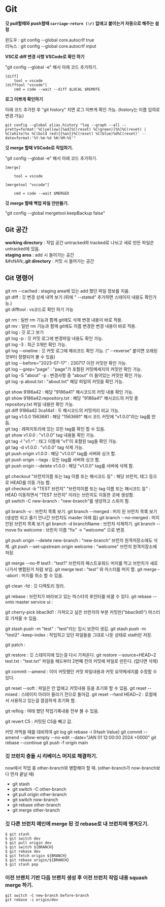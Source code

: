 # Git

**깃 pull할때와 push할때 `carriage-return (\r)` 없애고 붙이는거 자동으로 해주는 설정**



윈도우 : git config --global core.autocrlf true\
리눅스 : git config --global core.autocrlf input

**VSC로 diff 변경 사항 VSCode로 확인 하기**



"git config --global -e" 해서 아래 코드 추가하기.

```
[diff]
    tool = vscode
[difftool "vscode"]
    cmd = code --wait --diff $LOCAL $REMOTE
```

**로그 이쁘게 확인하기**



아래 코드 추가한 후 "git history" 치면 로그 이쁘게 확인 가능. (history는 이름 임의로 변경 가능)

```
git config --global alias.history "log --graph --all --pretty=format:'%C(yellow)[%ad]%C(reset) %C(green)[%h]%C(reset) | %C(white)%s %C(bold red){{%an}}%C(reset) %C(blue)%d%C(reset)' --date=format:'%Y-%m-%d %H:%M:%S'"
```

**깃 merge 할때 VSCode로 작업하기.**



"git config --global -e" 해서 아래 코드 추가하기.

```
[merge]

    tool = vscode

[mergetool "vscode"]

    cmd = code --wait $MERGED
```

**깃 merge 할때 백업 파일 안만들기.**



"git config --global mergetool.keepBackup false"

## Git 공간



**working directory** : 작업 공간 untracked와 tracked로 나뉘고 새로 만든 파일은 untracked에 있음.\
**staging area** : add 시 들어가는 공간\
&#xNAN;**.git directory** : 커밋 시 들어가는 공간

## Git 명령어



git rm --cached : staging area에 있는 add 했던 파일 정보를 지움.\
git diff : 깃 변경 상세 내역 보기 (뒤에 " --stated" 추가하면 스테이지 내용도 확인가능.)\
git difftool : vs코드로 확인 하기 가능

git rm : 일반 rm 기능과 함께 git에도 삭제 변경 내용이 바로 적용.\
git mv : 일반 rm 기능과 함께 git에도 이름 변경한 변경 내용이 바로 적용.\
git log : 깃 로그 보기\
git log -p : 깃 커밋 로그에 변경파일 내용도 확인 가능.\
git log -3 : 최근 3개만 확인 가능.\
git log --oneline : 깃 커밋 로그에 해쉬코드 확인 가능. (" --reverse" 붙이면 오래된 것부터 정렬되어 볼 수 있음)\
git log --before="2023-07-17" : 230717 이전 커밋만 확인 가능.\
git log --grep="page" : "page"가 포함된 커밋메세지의 커밋만 확인 가능.\
git log -S "about" -p : 변경사항 중 "about" 이 들어있는 커밋만 확인 가능.\
git log -p about.txt : "about.txt" 해당 파일의 커밋을 확인 가능.

git show 9186a42 : 해당 "9186a41" 해시코드의 커밋 내용 확인 가능.\
git show 9186a42:repository.txt : 해당 "9186a41" 해시코드의 커밋 중 repository.txt 파일 내용만 확인 가능.\
git diff 9186a42 3ca14a1 : 두 해시코드의 커밋끼리 비교 가능.\
git tag v1.0.0 1563681 : 해당 "1563681" 해시 코드 커밋에 "v1.0.0"라는 tag를 만듬.\
git tag : 레파지토리에 있는 모든 tag를 확인 할 수 있음.\
git show v1.0.0 : "v1.0.0" tag 내용들 확인 가능.\
git tag -l "v1.`*`" : 태그 이름에 "v1"이 포함된 tag들 확인 가능.\
git tag -d v1.0.0 : "v1.0.0" tag 삭제 가능.\
git push origin v1.0.0 : 해당 "v1.0.0" tag를 서버와 싱크 함.\
git push origin --tags : 모든 tag를 서버와 싱크 함.\
git push origin --delete v1.0.0 : 해당 "v1.0.0" tag를 서버에 삭제 함.

git checkout "브런치이름 또는 tag 이름 또는 해시코드 등" : 해당 브런치, 태그 등으로 HEAD를 이동 가능 함.\
git checkout -b "TEST 브런치" "브런치이름 또는 tag 이름 또는 해시코드 등" : HEAD 이동하면서 "TEST 브런치" 이라는 브런치도 이동한 곳에 생성함.\
git switch -C new-branch : "new-branch"를 생성하고 스위치 함.

git branch -v : 브런치 목록 보기. git branch --merged : 머지 된 브런치 목록 보기 (생성만 되고 줄기 안나간 브런치도 master 아래 뜸) git branch --no-merged : 머지 안된 브런치 목록 보기 git branch -d branchName : 브런치 삭제하기. git branch --move fix welcome : 브런치 이름 "fix" -> "welcome" 으로 변경.

git push origin --delete new-branch : "new-branch" 브런치 원격저장소에도 삭제. git push --set-upstream origin welcome : "welcome" 브런치 원격저장소에 저장.

git merge --no-ff test1 : "test1" 브런치의 패스트포워드 머지를 막고 브런치가 새로 나가서 병합된거 처럼 보임. git merge test : "test" 와 마스터를 머지 함. git merge --abort : 머지를 취소 할 수 있음.

git clean -fd : 깃 디렉토리 정리.

git rebase : 브런치가 바라보고 있는 마스터의 포인터를 바꿀 수 있다. git rebase --onto master service ui :

git cherry-pick bbac9d1 : 가져오고 싶은 브런치의 부분 커밋만("bbac9d0") 마스터로 가져올 수 있음.

git stash push -m "test" : "test"라는 임시 보관이 생김. git stash push -m "test2" -keep-index : 작업하고 있던 파일들을 그대로 나둔 상태로 stath만 저장.

git patch :

git restore : 깃 스테이지에 있는걸 다시 가져온다. git restore --source=HEAD\~2 test.txt : "test.txt" 파일을 헤드부터 2번째 전의 커밋에 파일로 만든다. (없다면 삭제)

git commit --amend : 이미 커밋했던 커밋 파일내용과 커밋 요약메세지를 수정할 수 있다.

git reset --soft : 파일은 안 없애고 커밋내용 등을 초기화 할 수 있음. git reset --mixed : 스테이지 아리아 올리기 전으로 돌아감. git reset --hard HEAD\~2 : 로컬에서 사용하고 있는걸 깔끔하게 초기화 함.

git reflog : 여태 했던 작업기록내용 전부 볼 수 있음.

git revert C5 : 커밋된 C5을 빼고 감.

커밋 까먹을 때를 대비하여 git log git rebase -i {Hash Value} git commit --amend --allow-empty --no-edit --date="JAN 01 12:00:00 2024 +0000" git rebase --continue git push -f origin main







### 깃 브런치 충돌 시 리베이스 머지로 해결하기.

now에서 작업 중 other-branch와 병합해야 할 때. (other-branch가 now-branch보다 먼저 끝날 때)

* git stash
* git switch -C other-branch
* git pull origin other-branch
* git switch now-branch
* git rebase other-branch
* git merge other-branch



### 깃 다른 브런치 메인에 merge 된 것 rebase로 내 브런치에 땡겨오기.

```git
$ git stash
$ git switch dev 
$ git pull origin dev 
$ git switch ${BRANCH} 
$ git rebase dev 
$ git fetch origin ${BRANCH} 
$ git rebase origin/${BRANCH}
$ git stash pop
```



### 이전 브랜치 기반 다음 브랜치 생성 후 이전 브런치 작업 내용 squash merge 하기.

```git
git switch -C new-branch before-branch
git rebase -i origin/dev
```
